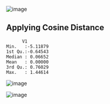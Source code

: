 ![image](https://github.com/user-attachments/assets/9d6d58a1-2f78-47a4-910a-266d7ba55d2a)

## Applying Cosine Distance

 ```     
       V1          
 Min.   :-5.11879  
 1st Qu.:-0.64543  
 Median : 0.06652  
 Mean   : 0.00000  
 3rd Qu.: 0.76029  
 Max.   : 1.44614 
 ```

![image](https://github.com/user-attachments/assets/58d81c2c-fb11-4a62-8882-a391d39f48bc)

![image](https://github.com/user-attachments/assets/d5449ad1-2b5e-4b85-b4dc-1d51a4fcc3a4)
